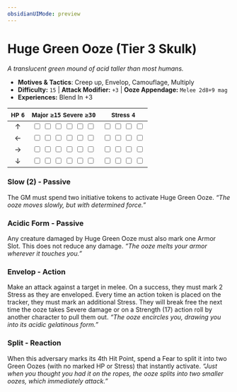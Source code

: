 ```yaml
---
obsidianUIMode: preview
---
```

# Huge Green Ooze (Tier 3 Skulk)

*A translucent green mound of acid taller than most humans.*

- **Motives & Tactics**: Creep up, Envelop, Camouflage, Multiply
- **Difficulty:** `15` | **Attack Modifier:** `+3` | **Ooze Appendage:** `Melee 2d8+9 mag`
- **Experiences:** Blend In +3

| <small>HP</small> `6` | <small>Major</small> `≥15` <small>Severe</small> `≥30` | <small>Stress</small> `4` |
|:-:|:-:|:-:|
| ↑ |  <input type="checkbox" unchecked id="142076fe"> <input type="checkbox" unchecked id="c559d828"> <input type="checkbox" unchecked id="527f1d68"> <input type="checkbox" unchecked id="f68d454f"> <input type="checkbox" unchecked id="5302bcb0"> <input type="checkbox" unchecked id="165af4d4"> |  <input type="checkbox" unchecked id="91a70816"> <input type="checkbox" unchecked id="f61b6c90"> <input type="checkbox" unchecked id="e8aa55fd"> <input type="checkbox" unchecked id="cb34305a"> |
| ← |  <input type="checkbox" unchecked id="ff537f91"> <input type="checkbox" unchecked id="7b27424a"> <input type="checkbox" unchecked id="a7ba62ca"> <input type="checkbox" unchecked id="e2c95dd6"> <input type="checkbox" unchecked id="b21bbf20"> <input type="checkbox" unchecked id="c1494e8e"> |  <input type="checkbox" unchecked id="4a62d6a3"> <input type="checkbox" unchecked id="e66e63ef"> <input type="checkbox" unchecked id="e070d1f5"> <input type="checkbox" unchecked id="7a534980"> |
| → |  <input type="checkbox" unchecked id="effd7b76"> <input type="checkbox" unchecked id="0f0401dc"> <input type="checkbox" unchecked id="ec92c129"> <input type="checkbox" unchecked id="d0e1960a"> <input type="checkbox" unchecked id="8f610420"> <input type="checkbox" unchecked id="f4604219"> |  <input type="checkbox" unchecked id="bf9444f7"> <input type="checkbox" unchecked id="3c0dfae6"> <input type="checkbox" unchecked id="74db6d9f"> <input type="checkbox" unchecked id="a30654d4"> |
| ↓ |  <input type="checkbox" unchecked id="4098750a"> <input type="checkbox" unchecked id="ab8c0a4e"> <input type="checkbox" unchecked id="f9ed6fe9"> <input type="checkbox" unchecked id="c01e4156"> <input type="checkbox" unchecked id="cdd3ec7e"> <input type="checkbox" unchecked id="66b060c0"> |  <input type="checkbox" unchecked id="d395959b"> <input type="checkbox" unchecked id="39174c13"> <input type="checkbox" unchecked id="0dad229d"> <input type="checkbox" unchecked id="3feee6d8"> |

### Slow (2) - Passive

The GM must spend two initiative tokens to activate Huge Green Ooze. *“The ooze moves slowly, but with determined force.”*

### Acidic Form - Passive

Any creature damaged by Huge Green Ooze must also mark one Armor Slot. This does not reduce any damage. *“The ooze melts your armor wherever it touches you.”*

### Envelop - Action

Make an attack against a target in melee. On a success, they must mark 2 Stress as they are enveloped. Every time an action token is placed on the tracker, they must mark an additional Stress. They will break free the next time the ooze takes Severe damage or on a Strength (17) action roll by another character to pull them out. *“The ooze encircles you, drawing you into its acidic gelatinous form.”*

### Split - Reaction

When this adversary marks its 4th Hit Point, spend a Fear to split it into two Green Oozes (with no marked HP or Stress) that instantly activate. *“Just when you thought you had it on the ropes, the ooze splits into two smaller oozes, which immediately attack.”*
